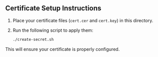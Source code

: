 ## Certificate Setup Instructions

1. Place your certificate files (`cert.cer` and `cert.key`) in this directory.
2. Run the following script to apply them:

   ```sh
   ./create-secret.sh
    ```
This will ensure your certificate is properly configured.

